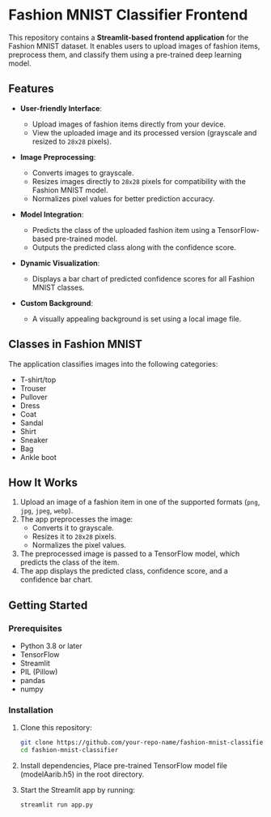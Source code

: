 # Fashion MNIST Classifier Frontend

This repository contains a **Streamlit-based frontend application** for the Fashion MNIST dataset. It enables users to upload images of fashion items, preprocess them, and classify them using a pre-trained deep learning model. 

## Features

- **User-friendly Interface**:
  - Upload images of fashion items directly from your device.
  - View the uploaded image and its processed version (grayscale and resized to `28x28` pixels).
  
- **Image Preprocessing**:
  - Converts images to grayscale.
  - Resizes images directly to `28x28` pixels for compatibility with the Fashion MNIST model.
  - Normalizes pixel values for better prediction accuracy.

- **Model Integration**:
  - Predicts the class of the uploaded fashion item using a TensorFlow-based pre-trained model.
  - Outputs the predicted class along with the confidence score.

- **Dynamic Visualization**:
  - Displays a bar chart of predicted confidence scores for all Fashion MNIST classes.

- **Custom Background**:
  - A visually appealing background is set using a local image file.

## Classes in Fashion MNIST

The application classifies images into the following categories:
- T-shirt/top
- Trouser
- Pullover
- Dress
- Coat
- Sandal
- Shirt
- Sneaker
- Bag
- Ankle boot

## How It Works

1. Upload an image of a fashion item in one of the supported formats (`png`, `jpg`, `jpeg`, `webp`).
2. The app preprocesses the image:
   - Converts it to grayscale.
   - Resizes it to `28x28` pixels.
   - Normalizes the pixel values.
3. The preprocessed image is passed to a TensorFlow model, which predicts the class of the item.
4. The app displays the predicted class, confidence score, and a confidence bar chart.

## Getting Started

### Prerequisites
- Python 3.8 or later
- TensorFlow
- Streamlit
- PIL (Pillow)
- pandas
- numpy

### Installation
1. Clone this repository:
   ```bash
   git clone https://github.com/your-repo-name/fashion-mnist-classifier.git
   cd fashion-mnist-classifier
   
2. Install dependencies, Place pre-trained TensorFlow model file (modelAarib.h5) in the root directory.

3. Start the Streamlit app by running:
   ```bash
   streamlit run app.py
